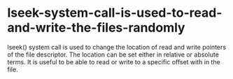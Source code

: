 # lseek-system-call-is-used-to-read-and-write-the-files-randomly
lseek() system call is used to change the location of read and write pointers of the file descriptor. The location can be set either in relative or absolute terms. It is useful to be able to read or write to a specific offset with in the file.
